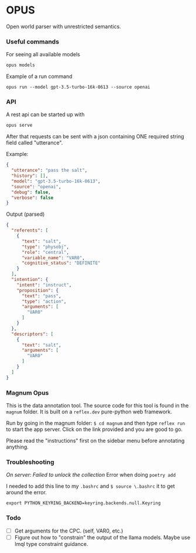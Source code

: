 # OPUS
Open world parser with unrestricted semantics.


### Useful commands

For seeing all available models

```bash
opus models
```

Example of a run command
```
opus run --model gpt-3.5-turbo-16k-0613 --source openai
```

### API

A rest api can be started up with 
```bash
opus serve
```

After that requests can be sent with a json containing ONE required string field called "utterance".

Example: 

```json
{
  "utterance": "pass the salt",
  "history": [],
  "model": "gpt-3.5-turbo-16k-0613",
  "source": "openai",
  "debug": false,
  "verbose": false
}
```


Output (parsed) 
```json
{
  "referents": [
    {
      "text": "salt",
      "type": "physobj",
      "role": "central",
      "variable_name": "VAR0",
      "cognitive_status": "DEFINITE"
    }
  ],
  "intention": {
    "intent": "instruct",
    "proposition": {
      "text": "pass",
      "type": "action",
      "arguments": [
        "VAR0"
      ]
    }
  },
  "descriptors": [
    {
      "text": "salt",
      "arguments": [
        "VAR0"
      ]
    }
  ]
}
```
### Magnum Opus
This is the data annotation tool. The source code for this tool is found in the `magnum` folder. It is built on a `reflex.dev` pure-python web framework.

Run by going in the magnum folder: `$ cd magnum` and then type `reflex run` to start the app server. Click on the link provided and you are good to go.

Please read the "instructions" first on the sidebar menu before annotating anything. 


### Troubleshooting

*On server: Failed to unlock the collection* Error when doing `poetry add`

I needed to add this line to my `.bashrc` and `$ source \.bashrc` it to get around the error. 
```
export PYTHON_KEYRING_BACKEND=keyring.backends.null.Keyring
```

### Todo 
- [ ] Get arguments for the CPC. (self, VAR0, etc.) 
- [ ] Figure out how to "constrain" the output of the llama models. Maybe use lmql type constraint guidance.
